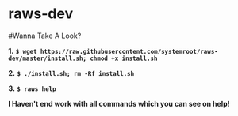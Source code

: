 # raws-dev
#Wanna Take A Look?

**1.** **``$ wget https://raw.githubusercontent.com/systemroot/raws-dev/master/install.sh; chmod +x install.sh``**

**2.** **``$ ./install.sh; rm -Rf install.sh``**

**3.** **``$ raws help``**

**I Haven't end work with all commands which you can see on help!**
